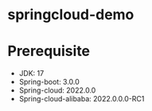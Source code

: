 # springcloud-demo

# Prerequisite
- JDK: 17
- Spring-boot: 3.0.0
- Spring-cloud: 2022.0.0
- Spring-cloud-alibaba: 2022.0.0.0-RC1


